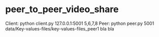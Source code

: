 # peer_to_peer_video_share

Client: python client.py 127.0.0.1:5001 5,6,7,8
Peer: python peer.py 5001 data/Key-values-files/key-values-files_peer1 bla bla